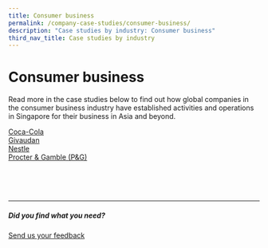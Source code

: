 ```yaml
---
title: Consumer business
permalink: /company-case-studies/consumer-business/
description: "Case studies by industry: Consumer business"
third_nav_title: Case studies by industry
---
```

# Consumer business
Read more in the case studies below to find out how global companies in the consumer business industry have established activities and operations in Singapore for their business in Asia and beyond. <br>

[Coca-Cola](https://www.edb.gov.sg/content/edb/en/our-industries/company-highlights/coca-cola.html)<br>
[Givaudan](https://www.edb.gov.sg/content/edb/en/our-industries/company-highlights/givaudan.html)<br>
[Nestle](https://www.edb.gov.sg/content/edb/en/our-industries/company-highlights/nestle.html)<br>
[Procter &amp; Gamble (P&amp;G) ](https://www.edb.gov.sg/content/edb/en/our-industries/company-highlights/procter-and-gamble-cb.html)<br>

<br>
<br>
<br>

<hr>

##### Did you find what you need?
[Send us your feedback](https://form.gov.sg/642693623cb98f001239be0d)
